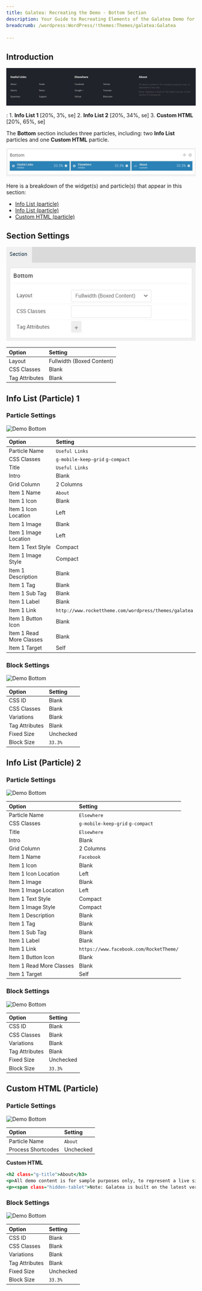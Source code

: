 ```yaml
---
title: Galatea: Recreating the Demo - Bottom Section
description: Your Guide to Recreating Elements of the Galatea Demo for WordPress
breadcrumb: /wordpress:WordPress/!themes:Themes/galatea:Galatea

---
```


## Introduction

![](assets/demo_8.jpeg)

:   1. **Info List 1** [20%, 3%, se]
    2. **Info List 2** [20%, 34%, se]
    3. **Custom HTML** [20%, 65%, se]

The **Bottom** section includes three particles, including: two **Info List** particles and one **Custom HTML** particle.

![](assets/home_bottom.jpeg)

Here is a breakdown of the widget(s) and particle(s) that appear in this section:

* [Info List (particle)](#info-list-(particle)-1)
* [Info List (particle)](#info-list-(particle)-2)
* [Custom HTML (particle)](#custom-html-(particle))

## Section Settings

![](assets/demo_bottom_settings.jpeg)

| Option           | Setting                   |
| :--------------- | :----------               |
| Layout           | Fullwidth (Boxed Content) |
| CSS Classes      | Blank                     |
| Tag Attributes   | Blank                     |

## Info List (Particle) 1

### Particle Settings

![Demo Bottom](demo_bottom_1.jpeg)

| Option                   | Setting                                               |
| :-----                   | :-----                                                |
| Particle Name            | `Useful Links`                                        |
| CSS Classes              | `g-mobile-keep-grid` `g-compact`                      |
| Title                    | `Useful Links`                                        |
| Intro                    | Blank                                                 |
| Grid Column              | 2 Columns                                             |
| Item 1 Name              | `About`                                               |
| Item 1 Icon              | Blank                                                 |
| Item 1 Icon Location     | Left                                                  |
| Item 1 Image             | Blank                                                 |
| Item 1 Image Location    | Left                                                  |
| Item 1 Text Style        | Compact                                               |
| Item 1 Image Style       | Compact                                               |
| Item 1 Description       | Blank                                                 |
| Item 1 Tag               | Blank                                                 |
| Item 1 Sub Tag           | Blank                                                 |
| Item 1 Label             | Blank                                                 |
| Item 1 Link              | `http://www.rockettheme.com/wordpress/themes/galatea` |
| Item 1 Button Icon       | Blank                                                 |
| Item 1 Read More Classes | Blank                                                 |
| Item 1 Target            | Self                                                  |

### Block Settings

![Demo Bottom](demo_bottom_2.jpeg)

| Option         | Setting   |
| :-----         | :-----    |
| CSS ID         | Blank     |
| CSS Classes    | Blank     |
| Variations     | Blank     |
| Tag Attributes | Blank     |
| Fixed Size     | Unchecked |
| Block Size     | `33.3%`   |

## Info List (Particle) 2

### Particle Settings

![Demo Bottom](demo_bottom_3.jpeg)

| Option                   | Setting                                 |
| :-----                   | :-----                                  |
| Particle Name            | `Elsewhere`                             |
| CSS Classes              | `g-mobile-keep-grid` `g-compact`        |
| Title                    | `Elsewhere`                             |
| Intro                    | Blank                                   |
| Grid Column              | 2 Columns                               |
| Item 1 Name              | `Facebook`                              |
| Item 1 Icon              | Blank                                   |
| Item 1 Icon Location     | Left                                    |
| Item 1 Image             | Blank                                   |
| Item 1 Image Location    | Left                                    |
| Item 1 Text Style        | Compact                                 |
| Item 1 Image Style       | Compact                                 |
| Item 1 Description       | Blank                                   |
| Item 1 Tag               | Blank                                   |
| Item 1 Sub Tag           | Blank                                   |
| Item 1 Label             | Blank                                   |
| Item 1 Link              | `https://www.facebook.com/RocketTheme/` |
| Item 1 Button Icon       | Blank                                   |
| Item 1 Read More Classes | Blank                                   |
| Item 1 Target            | Self                                    |

### Block Settings

![Demo Bottom](demo_bottom_4.jpeg)

| Option         | Setting   |
| :-----         | :-----    |
| CSS ID         | Blank     |
| CSS Classes    | Blank     |
| Variations     | Blank     |
| Tag Attributes | Blank     |
| Fixed Size     | Unchecked |
| Block Size     | `33.3%`   |

## Custom HTML (Particle)

### Particle Settings

![Demo Bottom](demo_bottom_5.jpeg)

| Option             | Setting   |
| :-----             | :-----    |
| Particle Name      | `About`   |
| Process Shortcodes | Unchecked |

**Custom HTML**

~~~ .html
<h2 class="g-title">About</h3>
<p>All demo content is for sample purposes only, to represent a live site.</p>
<p><span class="hidden-tablet">Note: Galatea is built on the latest version of the Gantry 5 Framework.</span></p>   
~~~

### Block Settings

![Demo Bottom](demo_bottom_6.jpeg)

| Option         | Setting   |
| :-----         | :-----    |
| CSS ID         | Blank     |
| CSS Classes    | Blank     |
| Variations     | Blank     |
| Tag Attributes | Blank     |
| Fixed Size     | Unchecked |
| Block Size     | `33.3%`   |